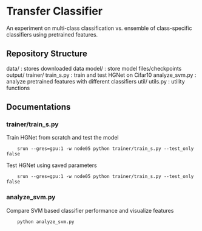 # Transfer Classifier




An experiment on multi-class classification vs. ensemble of class-specific classifiers using pretrained features.
 

 ## Repository Structure

 data/  : stores downloaded data
 model/  : store model files/checkpoints
 output/ 
 trainer/
    train_s.py    : train and test HGNet on Cifar10
    analyze_svm.py   : analyze pretrained features with different classifiers
 util/
    utils.py    : utility functions


## Documentations

### trainer/train_s.py

Train HGNet from scratch and test the model
```
    srun --gres=gpu:1 -w node05 python trainer/train_s.py --test_only false
```

Test HGNet using saved parameters 
```
    srun --gres=gpu:1 -w node05 python trainer/train_s.py --test_only false
```

### analyze_svm.py

Compare SVM based classifier performance and visualize features
```
    python analyze_svm.py
```